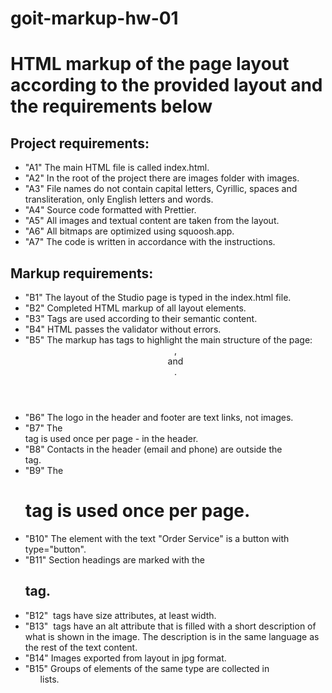 # goit-markup-hw-01
# HTML markup of the page layout according to the provided layout and the requirements below

## Project requirements:
* "A1" The main HTML file is called index.html.
* "A2" In the root of the project there are images folder with images.
* "A3" File names do not contain capital letters, Cyrillic, spaces and transliteration, only English letters and words.
* "A4" Source code formatted with Prettier.
* "A5" All images and textual content are taken from the layout.
* "A6" All bitmaps are optimized using squoosh.app.
* "A7" The code is written in accordance with the instructions.

## Markup requirements:
* "B1" The layout of the Studio page is typed in the index.html file.
* "B2" Completed HTML markup of all layout elements.
* "B3" Tags are used according to their semantic content.
* "B4" HTML passes the validator without errors.
* "B5" The markup has tags to highlight the main structure of the page: <header>, <main> and <footer>.
* "B6" The logo in the header and footer are text links, not images.
* "B7" The <nav> tag is used once per page - in the header.
* "B8" Contacts in the header (email and phone) are outside the <nav> tag.
* "B9" The <h1> tag is used once per page.
* "B10" The element with the text "Order Service" is a button with type="button".
* "B11" Section headings are marked with the <h2> tag.
* "B12" <img> tags have size attributes, at least width.
* "B13" <img> tags have an alt attribute that is filled with a short description of what is shown in the image. The description is in the same language as the rest of the text content.
* "B14" Images exported from layout in jpg format.
* "B15" Groups of elements of the same type are collected in <ul> lists.
